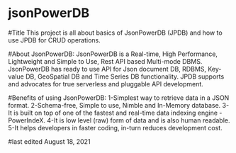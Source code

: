 # jsonPowerDB

#Title
This project is all about basics of JsonPowerDB (JPDB) and how to use JPDB for CRUD operations.

#About JsonPowerDB:
JsonPowerDB is a Real-time, High Performance, Lightweight and Simple to Use, Rest API based Multi-mode DBMS. JsonPowerDB has ready to use API for Json document DB, RDBMS, Key-value DB, GeoSpatial DB and Time Series DB functionality. JPDB supports and advocates for true serverless and pluggable API development.


#Benefits of using JsonPowerDB: 
1-Simplest way to retrieve data in a JSON format.
2-Schema-free, Simple to use, Nimble and In-Memory database.
3-It is built on top of one of the fastest and real-time data indexing engine - PowerIndeX.
4-It is low level (raw) form of data and is also human readable.
5-It helps developers in faster coding, in-turn reduces development cost.

#last edited
August 18, 2021
